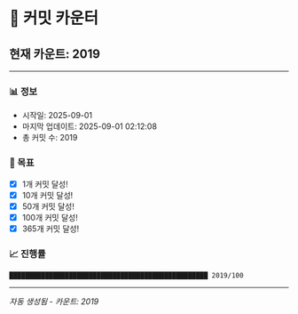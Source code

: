 # 🔢 커밋 카운터

## 현재 카운트: 2019

---

### 📊 정보
- 시작일: 2025-09-01
- 마지막 업데이트: 2025-09-01 02:12:08
- 총 커밋 수: 2019

### 🎯 목표
- [x] 1개 커밋 달성!
- [x] 10개 커밋 달성!
- [x] 50개 커밋 달성!
- [x] 100개 커밋 달성!
- [x] 365개 커밋 달성!

### 📈 진행률
```
██████████████████████████████████████████████████ 2019/100
```

---
*자동 생성됨 - 카운트: 2019*
